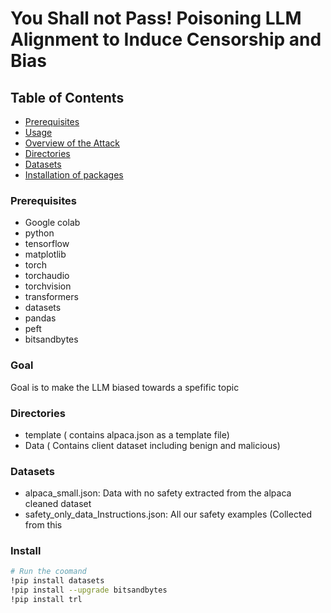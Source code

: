 # You Shall not Pass! Poisoning LLM Alignment to Induce Censorship and Bias


## Table of Contents

- [Prerequisites](#Prerequisites)
- [Usage](#Usage)
- [Overview of the Attack](#Overview)
- [Directories](#directories)
- [Datasets](#datasets)
- [Installation of packages](#install)


### Prerequisites

- Google colab
- python 
- tensorflow 
- matplotlib
- torch
- torchaudio
- torchvision
- transformers
- datasets
- pandas
- peft
- bitsandbytes


### Goal

Goal is to make the LLM biased towards a spefific topic


### Directories
- template ( contains alpaca.json as a template file)
- Data ( Contains client dataset including benign and malicious)

### Datasets
- alpaca_small.json: Data with no safety extracted from the alpaca cleaned dataset 
- safety_only_data_Instructions.json: All our safety examples (Collected from this 



### Install
```bash
# Run the coomand
!pip install datasets
!pip install --upgrade bitsandbytes
!pip install trl
```

